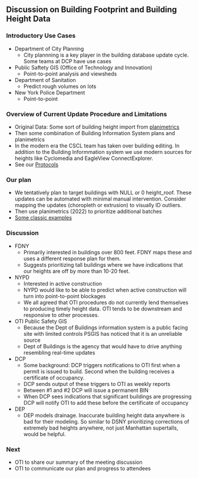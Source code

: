 ## Discussion on Building Footprint and Building Height Data

### Introductory Use Cases

* Department of City Planning
    * City plannning is a key player in the building database update cycle. Some teams at DCP have use cases
* Public Saftety GIS (Office of Technology and Innovation)
    * Point-to-point analysis and viewsheds
* Department of Sanitation
    * Predict rough volumes on lots
* New York Police Department
    *  Point-to-point

### Overview of Current Update Procedure and Limitations

* Original Data: Some sort of building height import from [planimetrics](https://github.com/CityOfNewYork/nyc-planimetrics/blob/main/Capture_Rules.md)
* Then some combination of Building Information System plans and planimetrics 
* In the modern era the CSCL team has taken over building editing. In addition to the Building Informmation system we use modern sources for heights like Cyclomedia and EagleView ConnectExplorer.
* See our [Protocols](https://github.com/mattyschell/geodatabase-buildings/blob/main/doc/Buildings_Edit_Protocols.pdf)

### Our plan

* We tentatively plan to target buildings with NULL or 0 height_roof. These updates can be automated with minimal manual intervention. Consider mapping the updates (choropleth or extrusion) to visually ID outliers.
* Then use planimetrics (2022) to prioritize additional batches
* [Some classic examples](https://github.com/mattyschell/geodatabase-buildings-height?tab=readme-ov-file#examples)


### Discussion

* FDNY
    * Primarily interested in buildings over 800 feet.  FDNY maps these and uses a different response plan for them.
    * Suggests prioritizing tall buildings where we have indications that our heights are off by more than 10-20 feet.
* NYPD
    * Interested in active construction
    * NYPD would like to be able to predict when active construction will turn into point-to-point blockages
    * We all agreed that OTI procedures do not currently lend themselves to producing timely height data.  OTI tends to be downstream and responsive to other processes.
* OTI Public Safety GIS
    * Because the Dept of Buildings information system is a public facing site with limited controls PSGIS has noticed that it is an unreliable source
    * Dept of Buildings is the agency that would have to drive anything resembling real-time updates
* DCP
    * Some background: DCP triggers notifications to OTI first when a permit is issued to build. Second when the building receives a certificate of occupancy.
    * DCP sends output of these triggers to OTI as weekly reports
    * Between #1 and #2 DCP will issue a permanent BIN
    * When DCP sees indications that significant buildings are progressing DCP will notify OTI to add these before the certificate of occupancy
* DEP
    * DEP models drainage. Inaccurate building height data anywhere is bad for their modeling.  So similar to DSNY prioritizing corrections of extremely bad heights anywhere, not just Manhattan supertalls, would be helpful.


### Next

* OTI to share our summary of the meeting discussion
* OTI to communicate our plan and progress to attendees

